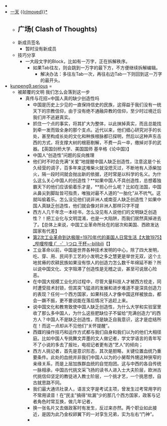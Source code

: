 - 
- [一天](一天.md) {{[r/moved](r/moved.md)}}[*](((-G0hKwSVW)))
    - 广场( Clash of Thoughts)
        - 
    - 新成员签名
        - 暂时没有新成员
    - 技巧分享
        - 一大段文字的Block，比如有一万字，正在拆解秩序。
            - 如果Tab往左，则会跳到一万字的最下方，不方便继续拆解编辑。
                - 解决办法：多往左Tab一次，再往右边Tab一下则回到这一万字的最开头。
- [kunpeng9.serious](kunpeng9.serious.md) =
    - 被颠覆的文明 我们怎么会落到这一步
        - 真传与花招=中国人真的缺少创造性吗 
            - 中国是历史上少见的一直保持信史的民族，这得益于我们没有一统天下的宗教信仰，由于没有绝不通融异教的信仰，至少时过境迁后我们并不逃避真实。
            - 抓住一个点的事实，将其扩大为整体，以此抹掉真实，而且总能找到牵一发而毁全身的那个支点。近代以来，他们细心研究对手的长处，甚至构成长处的文化和种族根脉都已探明，然后以这种声东击西的方式，将支撑大树的根筋剔解，不费一兵一卒，缴掉对手的武器。【英国剑桥大学、美国国师 基辛格《论中国》】
            - 中国人“创造性”问题的反向推理
            - 他们时不时会充满“关爱”地提醒中国人缺乏创造性，注意这是个长久经营的调子，百多年来这堆柴火就没熄灭过，不断地有人添柴加火，隔一段时间就会抛出新的依据，还时常是以科学的名义。为什么这么关心中国人的创造性？**如果中国人不具创造性，总想着独霸天下的他们应该偷着乐才是，**担心什么呢？比如在法国，中国从鼻尖到脚趾皆可指责，唯独对最不人道的“一胎化”从不吭气。这就叫偷着乐。怎么没见他们说非洲人或南亚人缺乏创造性？如果中国人真缺乏创造性，他们就会像对非洲人那样只字不提
            - 西方人几千年念一本经书，怎么没见有人说他们的文明缺乏创造性？！把工业化与文明混淆，也是一大陷阱，而我们居然真掉进去了。【总体上来说，中国工业革命所处在的层次和美国、西欧发达国家有代差】
            - [第2次工业革命到达极限=1970年代的美国人日常生活【大致1975】_哔哩哔哩 (゜-゜)つロ 干杯~-bilibili](https://www.bilibili.com/video/BV1WA41157uj)【】
            - 工业革命以前，中国是世界各种技术发明的中心，除了四大发明，吃、穿、用、民间手工艺的小发明之多之慧更是举世无双，这个土地贫瘠的农耕民族如果没有惊人的创造力怎么数千年绵延不断？所以说中国文化、文字阻滞了创造性是无稽之谈，甚至可说居心险恶。
            - 在中国大规模工业化的过程中，尽管大量科技人才被西方挖走，同时遭受技术封锁，但其突飞猛进的发展和进步难道不是深具创造力的表现？任何一个西方国家，如果科技人才像中国这样被放血，都会一蹶不振，更不要说能在落后情况下追赶上来。
            - 说中国文化和教育致使中国人缺乏创造性，为什么大学和实验室里收了那么多中国人，为什么这些肥缺位子不留给“充满创造力”的西方人？中国人不是缺乏创造性，而是缺乏自我意识，这才是症结所在！而这一点却从不见他们“关怀提醒”。
            - 西媒的操作技巧和运作方式都与我们自身和我们以为的他们大相径庭。比如中国人专挑舞文弄墨的文人做记者，学文学语言的青年写不了小说的多去了报社，电视记者更有选“艺人”的倾向；
            - 西方人挑记者，首先是意识形态，其次是胆略，关键位置血统乃重要条件。此处的血统并非我们中国人以为的小舅帮外甥这种狭窄的亲缘关系，而是上层加族群血统的自觉抱团。这与中西的各自传统一脉相承，中国古代挑文采飞扬的读书人进入士大夫阶层，欧洲古代挑信仰坚定的教徒进入教士阶层，一个挑才艺，一个挑思想，自古就思路不同。
            - 我们最大通讯社录人，语言文字是考试主项，曾发生过考常用字的不常用读音！在“民主”搞得“纰漏”少的那几个西方国家，政客与记者角色时常互换，做几年记者，
            - 换一张名片又去做政客时有发生，反过来亦然。两个职业如此接近，是因为此乃金权卵翼下的一对孪生兄弟，实为左右“门神”。
            - 
